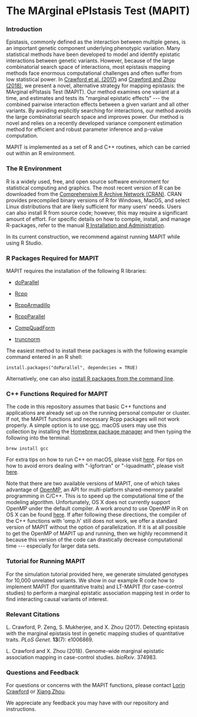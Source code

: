 # The MArginal ePIstasis Test (MAPIT)

### Introduction
Epistasis, commonly defined as the interaction between multiple genes, is an important genetic component underlying phenotypic variation. Many statistical methods have been developed to model and identify epistatic interactions between genetic variants. However, because of the large combinatorial search space of interactions, most epistasis mapping methods face enormous computational challenges and often suffer from low statistical power. In [Crawford et al. (2017)](http://journals.plos.org/plosgenetics/article?id=10.1371/journal.pgen.1006869) and [Crawford and Zhou (2018)](https://www.biorxiv.org/content/early/2018/07/23/374983), we present a novel, alternative strategy for mapping epistasis: the MArginal ePIstasis Test (MAPIT). Our method examines one variant at a time, and estimates and tests its "marginal epistatic effects" --- the combined pairwise interaction effects between a given variant and all other variants. By avoiding explicitly searching for interactions, our method avoids the large combinatorial search space and improves power. Our method is novel and relies on a recently developed variance component estimation method for efficient and robust parameter inference and p-value computation.

MAPIT is implemented as a set of R and C++ routines, which can be carried out within an R environment.


### The R Environment
R is a widely used, free, and open source software environment for statistical computing and graphics. The most recent version of R can be downloaded from the [Comprehensive R Archive Network (CRAN)](http://cran.r-project.org/). CRAN provides precompiled binary versions of R for Windows, MacOS, and select Linux distributions that are likely sufficient for many users' needs.  Users can also install R from source code;  however, this may require a significant amount of effort.  For specific details on how to compile, install, and manage R-packages, refer to the manual [R Installation and Administration](http://cran.r-project.org/doc/manuals/r-release/R-admin.html).

In its current construction, we recommend against running MAPIT while using R Studio.


### R Packages Required for MAPIT
MAPIT requires the installation of the following R libraries:

* [doParallel](https://cran.r-project.org/web/packages/doParallel/index.html)

* [Rcpp](https://cran.r-project.org/web/packages/Rcpp/index.html)

* [RcppArmadillo](https://cran.r-project.org/web/packages/RcppArmadillo/index.html)

* [RcppParallel](https://cran.r-project.org/web/packages/RcppParallel/index.html)

* [CompQuadForm](https://cran.r-project.org/web/packages/CompQuadForm/index.html)

* [truncnorm](https://cran.r-project.org/web/packages/truncnorm/index.html)

The easiest method to install these packages is with the following example command entered in an R shell:

    install.packages("doParallel", dependecies = TRUE)

Alternatively, one can also [install R packages from the command line](http://cran.r-project.org/doc/manuals/r-release/R-admin.html#Installing-packages).

### C++ Functions Required for MAPIT
The code in this repository assumes that basic C++ functions and applications are already set up on the running personal computer or cluster. If not, the MAPIT functions and necessary Rcpp packages will not work properly. A simple option is to use [gcc](https://gcc.gnu.org/). macOS users may use this collection by installing the [Homebrew package manager](http://brew.sh/index.html) and then typing the following into the terminal:

    brew install gcc

For extra tips on how to run C++ on macOS, please visit [here](http://seananderson.ca/2013/11/18/rcpp-mavericks.html). For tips on how to avoid errors dealing with "-lgfortran" or "-lquadmath", please visit [here](http://thecoatlessprofessor.com/programming/rcpp-rcpparmadillo-and-os-x-mavericks-lgfortran-and-lquadmath-error/).

Note that there are two available versions of MAPIT, one of which takes advantage of [OpenMP](http://openmp.org/wp/), an API for multi-platform shared-memory parallel programming in C/C++. This is to speed up the computational time of the modeling algorithm. Unfortunately, OS X does not currently support OpenMP under the default compiler. A work around to use OpenMP in R on OS X can be found [here](http://thecoatlessprofessor.com/programming/openmp-in-r-on-os-x/). If after following these directions, the compiler of the C++ functions with 'omp.h' still does not work, we offer a standard version of MAPIT without the option of parallelization. If it is at all possible to get the OpenMP of MAPIT up and running, then we highly recommend it because this version of the code can drastically decrease computational time --- especially for larger data sets.
  

### Tutorial for Running MAPIT
For the simulation tutorial provided here, we generate simulated genotypes for 10,000 unrelated variants. We show in our example R code how to implement MAPIT (for quantitative traits) and LT-MAPIT (for case-control studies) to perform a marginal epistatic association mapping test in order to find interacting causal variants of interest.

### Relevant Citations
L. Crawford, P. Zeng, S. Mukherjee, and X. Zhou (2017). Detecting epistasis with the marginal epistasis test in genetic mapping studies of quantitative traits. *PLoS Genet*. **13**(7): e1006869.

L. Crawford and X. Zhou (2018). Genome-wide marginal epistatic association mapping in case-control studies. *bioRxiv*. 374983.

### Questions and Feedback
For questions or concerns with the MAPIT functions, please contact
[Lorin Crawford](mailto:lorin_crawford@brown.edu) or 
[Xiang Zhou](mailto:xzhousph@umich.edu).

We appreciate any feedback you may have with our repository and instructions.
